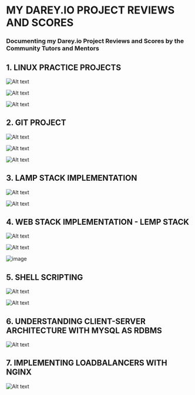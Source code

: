 # MY DAREY.IO PROJECT REVIEWS AND SCORES

### Documenting my Darey.io Project Reviews and Scores by the Community Tutors and Mentors

## 1. LINUX PRACTICE PROJECTS
![Alt text](images/Practice-Project-1_Linux-Review-Score.png)

![Alt text](<images/Linux Quiz - Part 1.png>)

![Alt text](<images/Linux Quiz - Part 2.png>)

## 2. GIT PROJECT
![Alt text](images/Practice-Project-2_Git-Review-Score.png)

![Alt text](<images/Git Quiz.png>)

![Alt text](<images/Git Quiz (C4).png>)

## 3. LAMP STACK IMPLEMENTATION
![Alt text](images/Project-1_Review-Score.png)

![Alt text](images/Lamp_Lemp_Quiz.png)

## 4. WEB STACK IMPLEMENTATION - LEMP STACK
![Alt text](images/Project-2_Review-Score.png)

![Alt text](images/Webserver_Quiz.png)

![image](./images/Webserver_Quiz%20(C5).png)

## 5. SHELL SCRIPTING
![Alt text](images/Project-3_Review-Score.png)

![Alt text](images/Shell-Scripting_Quiz.png)

## 6. UNDERSTANDING CLIENT-SERVER ARCHITECTURE WITH MYSQL AS RDBMS
![Alt text](images/Project-4_Review-Score.png)

## 7. IMPLEMENTING LOADBALANCERS WITH NGINX
![Alt text](images/Project-5_Review-Score.png)

